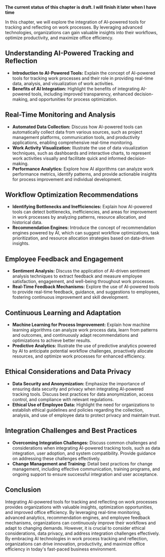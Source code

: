 **The current status of this chapter is draft. I will finish it later when I have time**

In this chapter, we will explore the integration of AI-powered tools for tracking and reflecting on work processes. By leveraging advanced technologies, organizations can gain valuable insights into their workflows, optimize productivity, and maximize office efficiency.

Understanding AI-Powered Tracking and Reflection
------------------------------------------------

* **Introduction to AI-Powered Tools:** Explain the concept of AI-powered tools for tracking work processes and their role in providing real-time data, analysis, and visualization of work activities.
* **Benefits of AI Integration:** Highlight the benefits of integrating AI-powered tools, including improved transparency, enhanced decision-making, and opportunities for process optimization.

Real-Time Monitoring and Analysis
---------------------------------

* **Automated Data Collection:** Discuss how AI-powered tools can automatically collect data from various sources, such as project management platforms, communication tools, and productivity applications, enabling comprehensive real-time monitoring.
* **Work Activity Visualization:** Illustrate the use of data visualization techniques, such as dashboards and interactive charts, to represent work activities visually and facilitate quick and informed decision-making.
* **Performance Analytics:** Explore how AI algorithms can analyze work performance metrics, identify patterns, and provide actionable insights for process improvement and individual development.

Workflow Optimization Recommendations
-------------------------------------

* **Identifying Bottlenecks and Inefficiencies:** Explain how AI-powered tools can detect bottlenecks, inefficiencies, and areas for improvement in work processes by analyzing patterns, resource allocation, and historical data.
* **Recommendation Engines:** Introduce the concept of recommendation engines powered by AI, which can suggest workflow optimizations, task prioritization, and resource allocation strategies based on data-driven insights.

Employee Feedback and Engagement
--------------------------------

* **Sentiment Analysis:** Discuss the application of AI-driven sentiment analysis techniques to extract feedback and measure employee satisfaction, engagement, and well-being throughout work processes.
* **Real-Time Feedback Mechanisms:** Explore the use of AI-powered tools to provide real-time feedback, guidance, and suggestions to employees, fostering continuous improvement and skill development.

Continuous Learning and Adaptation
----------------------------------

* **Machine Learning for Process Improvement:** Explain how machine learning algorithms can analyze work process data, learn from patterns and outcomes, and continuously adapt recommendations and optimizations to achieve better results.
* **Predictive Analytics:** Illustrate the use of predictive analytics powered by AI to anticipate potential workflow challenges, proactively allocate resources, and optimize work processes for enhanced efficiency.

Ethical Considerations and Data Privacy
---------------------------------------

* **Data Security and Anonymization:** Emphasize the importance of ensuring data security and privacy when integrating AI-powered tracking tools. Discuss best practices for data anonymization, access control, and compliance with relevant regulations.
* **Ethical Use of Employee Data:** Highlight the need for organizations to establish ethical guidelines and policies regarding the collection, analysis, and use of employee data to protect privacy and maintain trust.

Integration Challenges and Best Practices
-----------------------------------------

* **Overcoming Integration Challenges:** Discuss common challenges and considerations when integrating AI-powered tracking tools, such as data integration, user adoption, and system compatibility. Provide guidance on addressing these challenges effectively.
* **Change Management and Training:** Detail best practices for change management, including effective communication, training programs, and ongoing support to ensure successful integration and user acceptance.

Conclusion
----------

Integrating AI-powered tools for tracking and reflecting on work processes provides organizations with valuable insights, optimization opportunities, and improved office efficiency. By leveraging real-time monitoring, advanced analytics, recommendation engines, and employee feedback mechanisms, organizations can continuously improve their workflows and adapt to changing demands. However, it is crucial to consider ethical considerations, data privacy, and address integration challenges effectively. By embracing AI technologies in work process tracking and reflection, organizations can drive innovation, productivity, and maximize office efficiency in today's fast-paced business environment.
